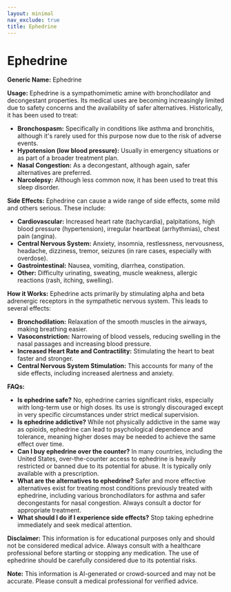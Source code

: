 ```yaml
---
layout: minimal
nav_exclude: true
title: Ephedrine
---
```


# Ephedrine

**Generic Name:** Ephedrine

**Usage:** Ephedrine is a sympathomimetic amine with bronchodilator and decongestant properties.  Its medical uses are becoming increasingly limited due to safety concerns and the availability of safer alternatives.  Historically, it has been used to treat:

* **Bronchospasm:**  Specifically in conditions like asthma and bronchitis, although it's rarely used for this purpose now due to the risk of adverse events.
* **Hypotension (low blood pressure):**  Usually in emergency situations or as part of a broader treatment plan.
* **Nasal Congestion:** As a decongestant, although again, safer alternatives are preferred.
* **Narcolepsy:**  Although less common now, it has been used to treat this sleep disorder.


**Side Effects:** Ephedrine can cause a wide range of side effects, some mild and others serious.  These include:

* **Cardiovascular:** Increased heart rate (tachycardia), palpitations, high blood pressure (hypertension), irregular heartbeat (arrhythmias), chest pain (angina).
* **Central Nervous System:** Anxiety, insomnia, restlessness, nervousness, headache, dizziness, tremor, seizures (in rare cases, especially with overdose).
* **Gastrointestinal:** Nausea, vomiting, diarrhea, constipation.
* **Other:** Difficulty urinating, sweating, muscle weakness, allergic reactions (rash, itching, swelling).


**How it Works:** Ephedrine acts primarily by stimulating alpha and beta adrenergic receptors in the sympathetic nervous system.  This leads to several effects:

* **Bronchodilation:** Relaxation of the smooth muscles in the airways, making breathing easier.
* **Vasoconstriction:** Narrowing of blood vessels, reducing swelling in the nasal passages and increasing blood pressure.
* **Increased Heart Rate and Contractility:** Stimulating the heart to beat faster and stronger.
* **Central Nervous System Stimulation:**  This accounts for many of the side effects, including increased alertness and anxiety.


**FAQs:**

* **Is ephedrine safe?**  No, ephedrine carries significant risks, especially with long-term use or high doses. Its use is strongly discouraged except in very specific circumstances under strict medical supervision.
* **Is ephedrine addictive?**  While not physically addictive in the same way as opioids, ephedrine can lead to psychological dependence and tolerance, meaning higher doses may be needed to achieve the same effect over time.
* **Can I buy ephedrine over the counter?**  In many countries, including the United States, over-the-counter access to ephedrine is heavily restricted or banned due to its potential for abuse.  It is typically only available with a prescription.
* **What are the alternatives to ephedrine?** Safer and more effective alternatives exist for treating most conditions previously treated with ephedrine, including various bronchodilators for asthma and safer decongestants for nasal congestion.  Always consult a doctor for appropriate treatment.
* **What should I do if I experience side effects?** Stop taking ephedrine immediately and seek medical attention.


**Disclaimer:** This information is for educational purposes only and should not be considered medical advice.  Always consult with a healthcare professional before starting or stopping any medication.  The use of ephedrine should be carefully considered due to its potential risks.


**Note:** This information is AI-generated or crowd-sourced and may not be accurate. Please consult a medical professional for verified advice.